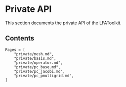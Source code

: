 # Private API

This section documents the private API of the LFAToolkit.

## Contents

```@contents
Pages = [
    "private/mesh.md",
    "private/basis.md",
    "private/operator.md",
    "private/pc_base.md",
    "private/pc_jacobi.md",
    "private/pc_pmultigrid.md",
]
```
